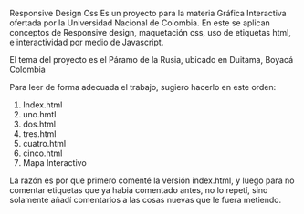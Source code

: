 Responsive Design Css 
Es un proyecto para la materia Gráfica Interactiva ofertada por la Universidad Nacional de Colombia. En este se aplican conceptos de Responsive design, maquetación css, uso de etiquetas html, e interactividad por medio de Javascript.

El tema del proyecto es el Páramo de la Rusia, ubicado en Duitama, Boyacá Colombia


Para leer de forma adecuada el trabajo, sugiero hacerlo en 
este orden:
1. Index.html
2. uno.hmtl
3. dos.html
4. tres.html
5. cuatro.html
6. cinco.html
7. Mapa Interactivo

La razón es por que primero comenté la versión index.html, y luego para no
comentar etiquetas que ya habia comentado antes, no lo repetí, sino solamente añadí 
comentarios a las cosas nuevas que le fuera metiendo.

